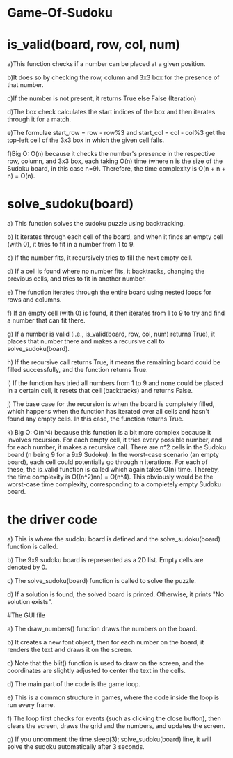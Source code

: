 # Game-Of-Sudoku

# is_valid(board, row, col, num) 

a)This function checks if a number can be placed at a given position. 

b)It does so by checking the row, column and 3x3 box for the presence of that number. 

c)If the number is not present, it returns True else False (Iteration)

d)The box check calculates the start indices of the box and then iterates through it for a match. 

e)The formulae start_row = row - row%3 and start_col = col - col%3 get the top-left cell of the 3x3 box in which the given cell falls.

f)Big O: O(n) because it checks the number's presence in the respective row, column, and 3x3 box, each taking O(n) time (where n is the size of the Sudoku board, in this case n=9). Therefore, the time complexity is O(n + n + n) = O(n). 

# solve_sudoku(board) 
   
a) This function solves the sudoku puzzle using backtracking.

b) It iterates through each cell of the board, and when it finds an empty cell (with 0), it tries to fit in a number from 1 to 9.

c) If the number fits, it recursively tries to fill the next empty cell. 

d) If a cell is found where no number fits, it backtracks, changing the previous cells, and tries to fit in another number.

e) The function iterates through the entire board using nested loops for rows and columns. 

f) If an empty cell (with 0) is found, it then iterates from 1 to 9 to try and find a number that can fit there.

g) If a number is valid (i.e., is_valid(board, row, col, num) returns True), it places that number there and makes a recursive call to solve_sudoku(board).

h) If the recursive call returns True, it means the remaining board could be filled successfully, and the function returns True.

i) If the function has tried all numbers from 1 to 9 and none could be placed in a certain cell, it resets that cell (backtracks) and returns False.

j) The base case for the recursion is when the board is completely filled, which happens when the function has iterated over all cells and hasn't found any empty cells. In this case, the function returns True.

k) Big O: O(n^4) because this function is a bit more complex because it involves recursion. For each empty cell, it tries every possible number, and for each number, it makes a recursive call. There are n^2 cells in the Sudoku board (n being 9 for a 9x9 Sudoku). In the worst-case scenario (an empty board), each cell could potentially go through n iterations. For each of these, the is_valid function is called which again takes O(n) time. Thereby, the time complexity is O((n^2)nn) = O(n^4). This obviously would be the worst-case time complexity, corresponding to a completely empty Sudoku board.

# the driver code
   
a) This is where the sudoku board is defined and the solve_sudoku(board) function is called.

b) The 9x9 sudoku board is represented as a 2D list. Empty cells are denoted by 0.

c) The solve_sudoku(board) function is called to solve the puzzle. 

d) If a solution is found, the solved board is printed. Otherwise, it prints "No solution exists".

#The GUI file

a) The draw_numbers() function draws the numbers on the board.

b) It creates a new font object, then for each number on the board, it renders the text and draws it on the screen. 

c) Note that the blit() function is used to draw on the screen, and the coordinates are slightly adjusted to center the text in the cells.

d) The main part of the code is the game loop. 

e) This is a common structure in games, where the code inside the loop is run every frame. 

f) The loop first checks for events (such as clicking the close button), then clears the screen, draws the grid and the numbers, and updates the screen. 

g) If you uncomment the time.sleep(3); solve_sudoku(board) line, it will solve the sudoku automatically after 3 seconds.
